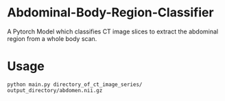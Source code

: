 # Abdominal-Body-Region-Classifier

A Pytorch Model which classifies CT image slices to extract the abdominal region from a whole body scan.

# Usage

```
python main.py directory_of_ct_image_series/ output_directory/abdomen.nii.gz
```
